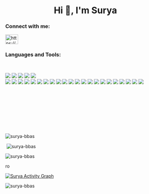 
<h1 align="center">Hi 👋, I'm Surya </h1>





<h3 align="left">Connect with me:</h3>
<p align="left">
    <a href="https://linkedin.com/in/surya-s-4b4098227/" target="blank"><img align="center" src="https://raw.githubusercontent.com/rahuldkjain/github-profile-readme-generator/master/src/images/icons/Social/linked-in-alt.svg" alt="https://www.linkedin.com/in/surya-s-4b4098227/" height="30" width="40" /></a>

</p>


<h3 align="left">Languages and Tools:</h3>

<br>


<img src="https://img.shields.io/badge/HTML5-E34F26?style=for-the-badge&logo=html5&logoColor=white">    <img src="https://img.shields.io/badge/CSS3-1572B6?style=for-the-badge&logo=css3&logoColor=white">
<img src="https://img.shields.io/badge/JavaScript-323330?style=for-the-badge&logo=javascript&logoColor=F7DF1E">
<img src="https://img.shields.io/badge/Bootstrap-563D7C?style=for-the-badge&logo=bootstrap&logoColor=white">
<img src="https://img.shields.io/badge/npm-CB3837?style=for-the-badge&logo=npm&logoColor=white">	
<img src="https://img.shields.io/badge/Vercel-000000?style=for-the-badge&logo=vercel&logoColor=white">
<img src="https://img.shields.io/badge/GIT-E44C30?style=for-the-badge&logo=git&logoColor=white">
<img src="https://img.shields.io/badge/GitHub-100000?style=for-the-badge&logo=github&logoColor=white">
<img src="https://img.shields.io/badge/Hyper-000000?style=for-the-badge&logo=hyper&logoColor=white">
<img src="https://img.shields.io/badge/Postman-FF6C37?style=for-the-badge&logo=Postman&logoColor=white">
<img src="https://img.shields.io/badge/Python-FFD43B?style=for-the-badge&logo=python&logoColor=blue">
<img src="https://img.shields.io/badge/Notion-000000?style=for-the-badge&logo=notion&logoColor=white">
<img src="https://img.shields.io/badge/VSCode-0078D4?style=for-the-badge&logo=visual%20studio%20code&logoColor=white">
<img src="https://img.shields.io/badge/React-20232A?style=for-the-badge&logo=react&logoColor=61DAFB">
<img src="https://img.shields.io/badge/next%20js-000000?style=for-the-badge&logo=nextdotjs&logoColor=white">
<img src="https://img.shields.io/badge/Tailwind_CSS-38B2AC?style=for-the-badge&logo=tailwind-css&logoColor=white">
<img src="https://img.shields.io/badge/firebase-ffca28?style=for-the-badge&logo=firebase&logoColor=black">
<img src="https://img.shields.io/badge/Netlify-00C7B7?style=for-the-badge&logo=netlify&logoColor=white">
<img src="https://img.shields.io/badge/GNU%20Bash-4EAA25?style=for-the-badge&logo=GNU%20Bash&logoColor=white">
<img src="https://img.shields.io/badge/Ubuntu-E95420?style=for-the-badge&logo=ubuntu&logoColor=white">
<img src="https://img.shields.io/badge/Linux-FCC624?style=for-the-badge&logo=linux&logoColor=black">
<img src="https://img.shields.io/badge/Docker-2CA5E0?style=for-the-badge&logo=docker&logoColor=white">
<img src="https://img.shields.io/badge/kubernetes-326ce5.svg?&style=for-the-badge&logo=kubernetes&logoColor=white">
<img src="https://img.shields.io/badge/microsoft%20azure-0089D6?style=for-the-badge&logo=microsoft-azure&logoColor=white">
<img src="https://img.shields.io/badge/Amazon_AWS-FF9900?style=for-the-badge&logo=amazonaws&logoColor=white">
<img src="https://img.shields.io/badge/Terraform-7B42BC?style=for-the-badge&logo=terraform&logoColor=white">
<img src="https://img.shields.io/badge/Supabase-181818?style=for-the-badge&logo=supabase&logoColor=white">














	
    
 

<br>
<br>
<br>
<br/>
<p align="center" style="margin-top:70px;">

<p><img align="center" src="https://github-readme-stats.vercel.app/api/top-langs?username=surya-bbas&show_icons=true&locale=en&layout=compact&theme=radical&hide_border=true" alt="surya-bbas" /></p>
<p>&nbsp;<img align="center" src="https://github-readme-stats.vercel.app/api?username=surya-bbas&show_icons=true&locale=en&theme=tokyonight&hide_border=true" alt="surya-bbas" /></p><p><img align="center" src="https://github-readme-streak-stats.herokuapp.com/?user=surya-bbas&theme=tokyonight&hide_border=true" alt="surya-bbas" /></p> 
ro
</p>
<a href="https://github.com/Surya-bbas"><img alt="Surya Activity Graph" src="https://activity-graph.herokuapp.com/graph?username=Surya-bbas&bg_color=0D1117&color=628FDA&line=628FDA&point=FFFFFF&hide_border=true&theme=tokyonight" /></a>

<p align="left"> <img src="https://komarev.com/ghpvc/?username=surya-bbas&label=Profile%20views&color=1A1B27&style=flat" alt="surya-bbas" /> </p>





